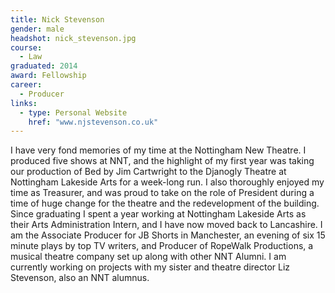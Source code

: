 ```yaml
---
title: Nick Stevenson
gender: male
headshot: nick_stevenson.jpg
course:
  - Law
graduated: 2014
award: Fellowship
career:
  - Producer
links:
  - type: Personal Website
    href: "www.njstevenson.co.uk"
---
```


I have very fond memories of my time at the Nottingham New Theatre. I produced five shows at NNT, and the highlight of my first year was taking our production of Bed by Jim Cartwright to the Djanogly Theatre at Nottingham Lakeside Arts for a week-long run. I also thoroughly enjoyed my time as Treasurer, and was proud to take on the role of President during a time of huge change for the theatre and the redevelopment of the building. Since graduating I spent a year working at Nottingham Lakeside Arts as their Arts Administration Intern, and I have now moved back to Lancashire. I am the Associate Producer for JB Shorts in Manchester, an evening of six 15 minute plays by top TV writers, and Producer of RopeWalk Productions, a musical theatre company set up along with other NNT Alumni. I am currently working on projects with my sister and theatre director Liz Stevenson, also an NNT alumnus.
